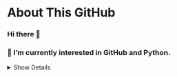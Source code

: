 # About This GitHub
### Hi there 👋
### 🌱 I’m currently interested in GitHub and Python.
<details>
<summary>Show Details</summary>
[About me](https://hkkmwong.github.io/hkkmwong)<br>
[MRR page](https://no3lunch.github.io/mrr)
</details>

<!--
**hkkmwong/hkkmwong** is a ✨ _special_ ✨ repository because its `README.md` (this file) appears on your GitHub profile.

Here are some ideas to get you started:

- 🔭 I’m currently working on ...
- 🌱 I’m currently learning ...
- 👯 I’m looking to collaborate on ...
- 🤔 I’m looking for help with ...
- 💬 Ask me about ...
- 📫 How to reach me: ...
- 😄 Pronouns: ...
- ⚡ Fun fact: ...
-->
